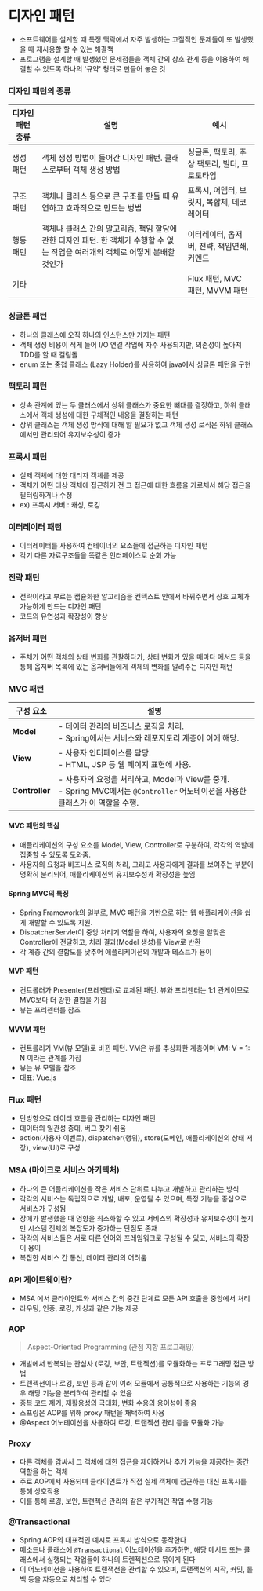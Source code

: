 # 디자인 패턴

- 소프트웨어를 설계할 때 특정 맥락에서 자주 발생하는 고질적인 문제들이 또 발생했을 때 재사용할 할 수 있는 해결책
- 프로그램을 설계할 때 발생했던 문제점들을 객체 간의 상호 관계 등을 이용하여 해결할 수 있도록 하나의 '규약' 형태로 만들어 놓은 것

### 디자인 패턴의 종류

| 디자인 패턴 종류 | 설명                                                                                                                            | 예시                                          |
| ---------------- | ------------------------------------------------------------------------------------------------------------------------------- | --------------------------------------------- |
| 생성 패턴        | 객체 생성 방법이 들어간 디자인 패턴. 클래스로부터 객체 생성 방법                                                                | 싱글톤, 팩토리, 추상 팩토리, 빌더, 프로토타입 |
| 구조 패턴        | 객체나 클래스 등으로 큰 구조를 만들 때 유연하고 효과적으로 만드는 벙법                                                          | 프록시, 어뎁터, 브릿지, 복합체, 데코레이터    |
| 행동 패턴        | 객체나 클래스 간의 알고리즘, 책임 할당에 관한 디자인 패턴. 한 객체가 수행할 수 없는 작업을 여러개의 객체로 어떻게 분배할 것인가 | 이터레이터, 옵저버, 전략, 책임연쇄, 커멘드    |
| 기타             |                                                                                                                                 | Flux 패턴, MVC 패턴, MVVM 패턴                |

### 싱글톤 패턴

- 하나의 클래스에 오직 하나의 인스턴스만 가지는 패턴
- 객체 생성 비용이 적게 들어 I/O 연결 작업에 자주 사용되지만, 의존성이 높아져 TDD를 할 때 걸림돌
- enum 또는 중첩 클래스 (Lazy Holder)를 사용하여 java에서 싱글톤 패턴을 구현

### 팩토리 패턴

- 상속 관계에 있는 두 클래스에서 상위 클래스가 중요한 뼈대를 결정하고, 하위 클래스에서 객체 생성에 대한 구체적인 내용을 결정하는 패턴
- 상위 클래스는 객체 생성 방식에 대해 알 필요가 없고 객체 생성 로직은 하위 클래스에서만 관리되어 유지보수성이 증가

### 프록시 패턴

- 실제 객체에 대한 대리자 객체를 제공
- 객체가 어떤 대상 객체에 접근하기 전 그 접근에 대한 흐름을 가로채서 해당 접근을 필터링하거나 수정
- ex) 프록시 서버 : 캐싱, 로깅

### 이터레이터 패턴

- 이터레이터를 사용하여 컨테이너의 요소들에 접근하는 디자인 패턴
- 각기 다른 자료구조들을 똑같은 인터페이스로 순회 가능

### 전략 패턴

- 전략이라고 부르는 캡슐화한 알고리즘을 컨텍스트 안에서 바꿔주면서 상호 교체가 가능하게 만드는 디자인 패턴
- 코드의 유연성과 확장성이 향상

### 옵저버 패턴

- 주체가 어떤 객체의 상태 변화를 관찰하다가, 상태 변화가 있을 때마다 메서드 등을 통해 옵저버 목록에 있는 옵저버들에게 객체의 변화를 알려주는 디자인 패턴

### MVC 패턴

| 구성 요소      | 설명                                                                                                                              |
| -------------- | --------------------------------------------------------------------------------------------------------------------------------- |
| **Model**      | - 데이터 관리와 비즈니스 로직을 처리.<br>- Spring에서는 서비스와 레포지토리 계층이 이에 해당.                                     |
| **View**       | - 사용자 인터페이스를 담당.<br>- HTML, JSP 등 웹 페이지 표현에 사용.                                                              |
| **Controller** | - 사용자의 요청을 처리하고, Model과 View를 중개.<br>- Spring MVC에서는 `@Controller` 어노테이션을 사용한 클래스가 이 역할을 수행. |

#### **MVC 패턴의 핵심**

- 애플리케이션의 구성 요소를 Model, View, Controller로 구분하여, 각각의 역할에 집중할 수 있도록 도와줌.
- 사용자의 요청과 비즈니스 로직의 처리, 그리고 사용자에게 결과를 보여주는 부분이 명확히 분리되어, 애플리케이션의 유지보수성과 확장성을 높임

#### **Spring MVC의 특징**

- Spring Framework의 일부로, MVC 패턴을 기반으로 하는 웹 애플리케이션을 쉽게 개발할 수 있도록 지원.
- DispatcherServlet이 중앙 처리기 역할을 하여, 사용자의 요청을 알맞은 Controller에 전달하고, 처리 결과(Model 생성)를 View로 반환
- 각 계층 간의 결합도를 낮추어 애플리케이션의 개발과 테스트가 용이

#### MVP 패턴

- 컨트롤러가 Presenter(프레젠터)로 교체된 패턴. 뷰와 프리젠터는 1:1 관게이므로 MVC보다 더 강한 결합을 가짐
- 뷰는 프리젠터를 참조

#### MVVM 패턴

- 컨트롤러가 VM(뷰 모델)로 바뀐 패턴. VM은 뷰를 추상화한 계층이며 VM: V = 1: N 이라는 관계를 가짐
- 뷰는 뷰 모델을 참조
- 대표: Vue.js

### Flux 패턴

- 단방향으로 데이터 흐름을 관리하는 디자인 패턴
- 데이터의 일관성 증대, 버그 찾기 쉬움
- action(사용자 이벤트), dispatcher(행위), store(도메인, 애플리케이션의 상태 저장), view(UI)로 구성

### MSA (마이크로 서비스 아키텍처)

- 하나의 큰 어플리케이션을 작은 서비스 단위로 나누고 개발하고 관리하는 방식.
- 각각의 서비스는 독립적으로 개발, 배포, 운영될 수 있으며, 특정 기능을 중심으로 서비스가 구성됨
- 장애가 발생했을 때 영향을 최소화할 수 있고 서비스의 확장성과 유지보수성이 높지만 시스템 전체의 복잡도가 증가하는 단점도 존재
- 각각의 서비스들은 서로 다른 언어와 프레임워크로 구성될 수 있고, 서비스의 확장이 용이
- 복잡한 서비스 간 통신, 데이터 관리의 어려움

### API 게이트웨이란?

- MSA 에서 클라이언트와 서비스 간의 중간 단계로 모든 API 호출을 중앙에서 처리
- 라우팅, 인증, 로깅, 캐싱과 같은 기능 제공

### AOP

> Aspect-Oriented Programming (관점 지향 프로그래밍)

- 개발에서 반복되는 관심사 (로깅, 보안, 트랜젝션)를 모듈화하는 프로그래밍 접근 방법
- 트랜젝션이나 로깅, 보안 등과 같이 여러 모듈에서 공통적으로 사용하는 기능의 경우 해당 기능을 분리하여 관리할 수 있음
- 중복 코드 제거, 재활용성의 극대화, 변화 수용의 용이성이 좋음
- 스프링은 AOP를 위해 proxy 패턴을 채택하여 사용
- @Aspect 어노테이션을 사용하여 로깅, 트랜젝션 관리 등을 모듈화 가능

### Proxy

- 다른 객체를 감싸서 그 객체에 대한 접근을 제어하거나 추가 기능을 제공하는 중간 역할을 하는 객체
- 주로 AOP에서 사용되며 클라이언트가 직접 실제 객체에 접근하는 대신 프록시를 통해 상호작용
- 이를 통해 로깅, 보안, 트랜젝션 관리와 같은 부가적인 작업 수행 가능

### @Transactional

- Spring AOP의 대표적인 예시로 프록시 방식으로 동작한다
- 메소드나 클래스에 `@Transactional` 어노테이션을 추가하면, 해당 메서드 또는 클래스에서 실행되는 작업들이 하나의 트렌젝션으로 묶이게 된다
- 이 어노테이션을 사용하여 트랜잭션을 관리할 수 있으며, 트랜잭션의 시작, 커밋, 롤백 등을 자동으로 처리할 수 있다

